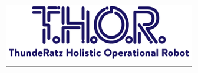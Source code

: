 <div style="text-align: center">
<img src="docs/thorlogo.png" >
</div>

---

<!--
- Connects to ThundeRatz services (Server, GitHub, Discord, G Suite, etc ...)
  - O que faz em cada
- Has a CLI
  - Explicacao da CLI
- Config
-->

